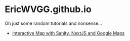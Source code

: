 # EricWVGG.github.io

Oh just some random tutorials and nonsense…

- [Interactive Map with Sanity, NextJS and Google Maps](sanity-nextjs-google-map)
